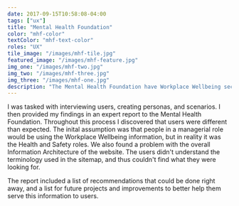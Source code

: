 ```yaml
---
date: 2017-09-15T10:58:08-04:00
tags: ["ux"]
title: "Mental Health Foundation"
color: "mhf-color"
textColor: "mhf-text-color"
roles: "UX"
tile_image: "/images/mhf-tile.jpg"
featured_image: "/images/mhf-feature.jpg"
img_one: "/images/mhf-two.jpg"
img_two: "/images/mhf-three.jpg"
img_three: "/images/mhf-one.jpg"
description: "The Mental Health Foundation have Workplace Wellbeing sections on their website, but were not sure how people were engaging with them. We spoke with users to find out what the best plan of action was for the information."
---
```


I was tasked with interviewing users, creating personas, and scenarios. I then provided my findings in an expert report to the Mental Health Foundation. Throughout this process I discovered that users were different than expected. The inital assumption was that people in a managerial role would be using the Workplace Wellbeing information, but in reality it was the Health and Safety roles. We also found a problem with the overall Information Architecture of the website. The users didn't understand the terminology used in the sitemap, and thus couldn't find what they were looking for. 

The report included a list of recommendations that could be done right away, and a list for future projects and improvements to better help them serve this information to users.